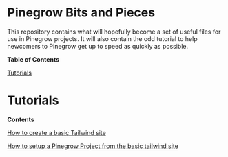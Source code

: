 # Pinegrow Bits and Pieces

This repository contains what will hopefully become a set of useful files for use in Pinegrow projects.  It will also contain the odd tutorial to help newcomers to Pinegrow get up to speed as quickly as possible.

**Table of Contents**

[Tutorials](#tutorials)
   



# Tutorials

**Contents**

[How to create a basic Tailwind site](basicsite.md)

[How to setup a Pinegrow Project from the basic tailwind site](pgbasictemplate.md)

